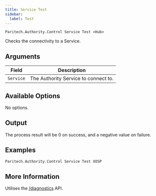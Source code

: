 ```yaml
---
title: Service Test
sidebar:
  label: Test
---
```


`Paritech.Authority.Control Service Test <Hub>`

Checks the connectivity to a Service.

## Arguments

| Field     | Description |
|-----------|-------------|
| `Service` | The Authority Service to connect to. |

## Available Options

No options.

## Output

The process result will be 0 on success, and a negative value on failure.

## Examples

```sh
Paritech.Authority.Control Service Test XOSP
```

## More Information

Utilises the [/diagnostics](../../../rest/diagnostics/ping/) API.
